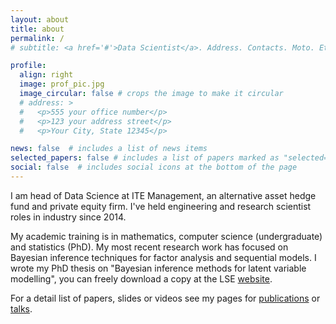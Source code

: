 ```yaml
---
layout: about
title: about
permalink: /
# subtitle: <a href='#'>Data Scientist</a>. Address. Contacts. Moto. Etc.

profile:
  align: right
  image: prof_pic.jpg
  image_circular: false # crops the image to make it circular
  # address: >
  #   <p>555 your office number</p>
  #   <p>123 your address street</p>
  #   <p>Your City, State 12345</p>

news: false  # includes a list of news items
selected_papers: false # includes a list of papers marked as "selected={true}"
social: false  # includes social icons at the bottom of the page
---
```



I am head of Data Science at ITE Management, an alternative asset hedge fund and private equity firm. 
I've held engineering and research scientist roles in industry since 2014.


My academic training is in mathematics, computer science (undergraduate) and statistics (PhD).
My most recent research work has focused on Bayesian inference techniques for factor analysis and sequential models.
I wrote my PhD thesis on "Bayesian inference methods for latent variable modelling", you can freely download a copy at the LSE [website](https://etheses.lse.ac.uk/4380/).

For a detail list of papers, slides or videos see my pages for [publications](https://bayesways.github.io/publications/) or [talks](https://bayesways.github.io/talks/). 



